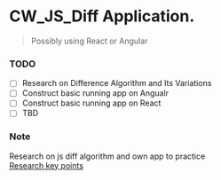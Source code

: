 # CW_JS_Diff Application.
>Possibly using React or Angular

### TODO
- [ ] Research on Difference Algorithm and Its Variations
- [ ] Construct basic running app on Angualr 
- [ ] Construct basic running app on React
- [ ] TBD

### Note
Research on js diff algorithm and own app to practice <br />
[Research key points](Note/README.md)
